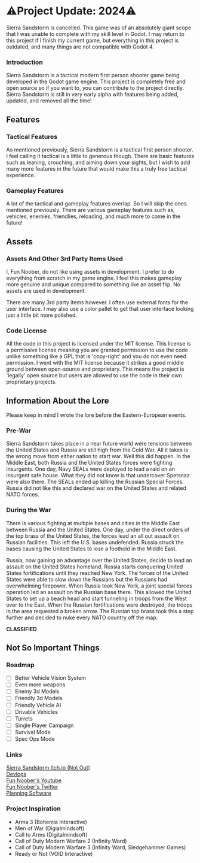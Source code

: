 # ⚠Project Update: 2024⚠
Sierra Sandstorm is cancelled. This game was of an absolutely giant scope that I was unable to complete with my skill level in Godot. I may return to this project if I finish my current game, but everything in this project is outdated, and many things are not compatible with Godot 4.

### Introduction
Sierra Sandstorm is a tactical modern first person shooter game being developed in the Godot game engine. This project is completely free and open source so if you want to, you can contribute to the project directly. Sierra Sandstorm is still in very early alpha with features being added, updated, and removed all the time!

## Features

### Tactical Features
As mentioned previously, Sierra Sandstorm is a tactical first person shooter. I feel calling it tactical is a little to generous though. There are basic features such as leaning, crouching, and aiming down your sights, but I wish to add many more features in the future that would make this a truly free tactical experience.

### Gameplay Features
A lot of the tactical and gameplay features overlap. So I will skip the ones mentioned previously. There are various gameplay features such as, vehicles, enemies, friendlies, reloading, and much more to come in the future!

## Assets

### Assets And Other 3rd Party Items Used
I, Fun Noober, do not like using assets in development. I prefer to do everything from scratch in my game engine. I feel this makes gameplay more genuine and unique compared to something like an asset flip. No assets are used in development.

There are many 3rd party items however. I often use external fonts for the user interface. I may also use a color pallet to get that user interface looking just a little bit more polished.

### Code License
All the code in this project is licensed under the MIT license. This license is a permissive license meaning you are granted permission to use the code unlike something like a GPL that is 'copy-right' and you do not even need permission. I went with the MIT license because it strikes a good middle ground between open-source and proprietary. This means the project is 'legally' open source but users are allowed to use the code in their own proprietary projects.

## Information About the Lore
Please keep in mind I wrote the lore before the Eastern-European events.

### Pre-War
Sierra Sandstorm takes place in a near future world were tensions between the United States and Russia are still high from the Cold War. All it takes is the wrong move from either nation to start war. Well this did happen. In the Middle East, both Russia and the United States forces were fighting insurgents. One day, Navy SEALs were deployed to lead a raid on an insurgent safe house. What they did not know is that undercover Spetsnaz were also there. The SEALs ended up killing the Russian Special Forces. Russia did not like this and declared war on the United States and related NATO forces.

### During the War
There is various fighting at multiple bases and cities in the Middle East between Russia and the United States. One day, under the direct orders of the top brass of the United States, the forces lead an all out assault on Russian facilities. This left the U.S. bases undefended. Russia struck the bases causing the United States to lose a foothold in the Middle East.

Russia, now gaining an advantage over the United States, decide to lead an assault on the United States homeland. Russia starts conquering United States fortifications until they reached New York. The forces of the United States were able to slow down the Russians but the Russians had overwhelming firepower. When Russia took New York, a joint special forces operation led an assault on the Russian base there. This allowed the United States to set up a beach head and start funneling in troops from the West over to the East. When the Russian fortifications were destroyed, the troops in the area requested a broken arrow. The Russian top brass took this a step further and decided to nuke every NATO country off the map.

**CLASSIFIED**

## Not So Important Things

### Roadmap
- [ ] Better Vehicle Vision System
- [ ] Even more weapons
- [ ] Enemy 3d Models
- [ ] Friendly 3d Models
- [ ] Friendly Vehicle AI
- [ ] Drivable Vehicles
- [ ] Turrets
- [ ] Single Player Campaign
- [ ] Survival Mode
- [ ] Spec Ops Mode

### Links
[Sierra Sandstorm Itch.io (Not Out)](https://fun-noober.itch.io/sierra-sandstorm) \
[Devlogs](https://www.youtube.com/watch?v=J0nBiPZCtWo&list=PLjDpJJsBWbBAQmIEVkBy4RtNVwWrEG0_R&index=7) \
[Fun Noober's Youtube](https://www.youtube.com/c/funnoobercodingforbeginners) \
[Fun Noober's Twitter](https://twitter.com/fun_noober) \
[Planning Software](https://github.com/FunNoober/Project-BRD)

### Project Inspiration
- Arma 3 (Bohemia Interactive)
- Men of War (Digialmindsoft)
- Call to Arms (Digitalmindsoft)
- Call of Duty Modern Warfare 2 (Infinity Ward)
- Call of Duty Modern Warfare 3 (Infinity Ward, Sledgehammer Games)
- Ready or Not (VOID Interactive)
